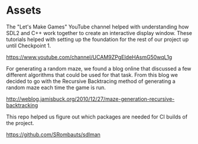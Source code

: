 # Assets

The "Let's Make Games" YouTube channel helped with understanding how SDL2 and C++ work together to create an interactive display window. These tutorials helped with setting up the foundation for the rest of our project up until Checkpoint 1.

https://www.youtube.com/channel/UCAM9ZPgEIdeHAsmG50wqL1g

For generating a random maze, we found a blog online that discussed a few different algorithms that could be used for that task. From this blog we decided to go with the Recursive Backtracing method of generating a random maze each time the game is run.

http://weblog.jamisbuck.org/2010/12/27/maze-generation-recursive-backtracking

This repo helped us figure out which packages are needed for CI builds of the project.

https://github.com/SRombauts/sdlman